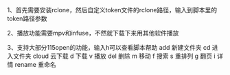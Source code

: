 1、首先需要安装rclone，然后自定义token文件的rclone路径，输入到脚本里的token路径参数

2、播放功能需要mpv和infuse，不然就下载下来用其他软件播放

3、支持大部分115open的功能，输入h可以查看脚本帮助
 add 新建文件夹
 cd 进入文件夹
 cloud 云下载
 d 下载
 v 播放
 del 删除 
 m 移动
 f 搜索
 s 重排列
 g 翻页
 i 详情
 rename 重命名
